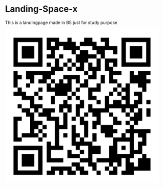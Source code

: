 # Landing-Space-x
This is a landingpage made in B5 just for study purpose


<img src="img/qr-code.png" alt="MDN">
